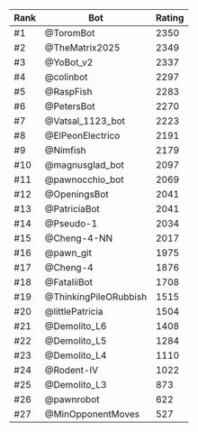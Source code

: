 Rank|Bot|Rating
---|---|---
#1|@ToromBot|2350
#2|@TheMatrix2025|2349
#3|@YoBot_v2|2337
#4|@colinbot|2297
#5|@RaspFish|2283
#6|@PetersBot|2270
#7|@Vatsal_1123_bot|2223
#8|@ElPeonElectrico|2191
#9|@Nimfish|2179
#10|@magnusglad_bot|2097
#11|@pawnocchio_bot|2069
#12|@OpeningsBot|2041
#13|@PatriciaBot|2041
#14|@Pseudo-1|2034
#15|@Cheng-4-NN|2017
#16|@pawn_git|1975
#17|@Cheng-4|1876
#18|@FataliiBot|1708
#19|@ThinkingPileORubbish|1515
#20|@littlePatricia|1504
#21|@Demolito_L6|1408
#22|@Demolito_L5|1284
#23|@Demolito_L4|1110
#24|@Rodent-IV|1022
#25|@Demolito_L3|873
#26|@pawnrobot|622
#27|@MinOpponentMoves|527
